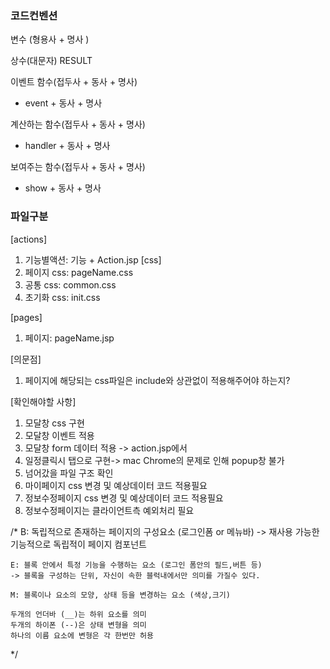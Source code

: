 ### 코드컨벤션
변수 (형용사 + 명사 )

상수(대문자)
RESULT

이벤트 함수(접두사 + 동사 + 명사)
- event + 동사 + 명사

계산하는 함수(접두사 + 동사 + 명사)
- handler + 동사 + 명사

보여주는 함수(접두사 + 동사 + 명사)
- show + 동사 + 명사

### 파일구분
[actions]
1. 기능별액션: 기능 + Action.jsp
[css]
1. 페이지 css: pageName.css
2. 공통 css: common.css
3. 초기화 css: init.css

[pages]
1. 페이지: pageName.jsp


[의문점]
1. 페이지에 해당되는 css파일은 include와 상관없이 적용해주어야 하는지?

[확인해야할 사항]
1. 모달창 css 구현
2. 모달창 이벤트 적용
3. 모달창 form 데이터 적용 -> action.jsp에서
4. 일정클릭시 탭으로 구현-> mac Chrome의 문제로 인해 popup창 불가
5. 넘어갔을 파일 구조 확인
6. 마이페이지 css 변경 및 예상데이터 코드 적용필요
7. 정보수정페이지 css 변경 및 예상데이터 코드 적용필요
8. 정보수정페이지는 클라이언트측 예외처리 필요




/*
    B: 독립적으로 존재하는 페이지의 구성요소 (로그인폼 or 메뉴바)
    -> 재사용 가능한 기능적으로 독립적이 페이지 컴포넌트

    E: 블록 안에서 특정 기능을 수행하는 요소 (로그인 폼안의 필드,버튼 등)
    -> 블록을 구성하는 단위, 자신이 속한 블럭내에서만 의미를 가질수 있다.

    M: 블록이나 요소의 모양, 상태 등을 변경하는 요소 (색상,크기)

    두개의 언더바 (__)는 하위 요소를 의미
    두개의 하이폰 (--)은 상태 변형을 의미
    하나의 이름 요소에 변형은 각 한번만 허용
*/